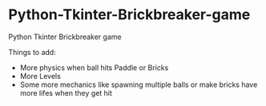 # Python-Tkinter-Brickbreaker-game
Python Tkinter Brickbreaker game


Things to add:
- More physics when ball hits Paddle or Bricks
- More Levels
- Some more mechanics like spawning multiple balls or make bricks have more lifes when they get hit
